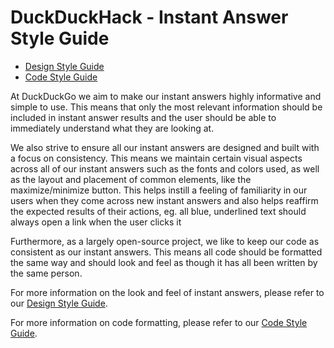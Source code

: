 # DuckDuckHack - Instant Answer Style Guide

- [Design Style Guide](http://duck.co/duckduckhack/design_styleguide)
- [Code Style Guide](http://duck.co/duckduckhack/code_styleguide) 

At DuckDuckGo we aim to make our instant answers highly informative and simple to use. This means that only the most relevant information should be included in instant answer results and the user should be able to immediately understand what they are looking at.

<!-- /summary -->

We also strive to ensure all our instant answers are designed and built with a focus on consistency. This means we maintain certain visual aspects across all of our instant answers such as the fonts and colors used, as well as the layout and placement of common elements, like the maximize/minimize button. This helps instill a feeling of familiarity in our users when they come across new instant answers and also helps reaffirm the expected results of their actions, eg. all blue, underlined text should always open a link when the user clicks it

Furthermore, as a largely open-source project, we like to keep our code as consistent as our instant answers. This means all code should be formatted the same way and should look and feel as though it has all been written by the same person.

For more information on the look and feel of instant answers, please refer to our [Design Style Guide](https://github.com/duckduckgo/duckduckgo-documentation/blob/master/duckduckhack/styleguides/design_styleguide.md).

For more information on code formatting, please refer to our [Code Style Guide](https://github.com/duckduckgo/duckduckgo-documentation/blob/master/duckduckhack/styleguides/code_styleguide.md).
